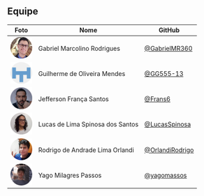 ## Equipe


| Foto | Nome | GitHub |
| ---- | ---- | ------ |
| <img src="images/equipes/gabriel.png" width="50"> | Gabriel Marcolino Rodrigues | [@GabrielMR360](https://github.com/GabrielMR360) |
| <img src="images/equipes/falsoguilherme.png" width="50"> | Guilherme de Oliveira Mendes | [@GG555-13](https://github.com/GG555-13) |
| <img src="images/equipes/jefferson.png" width="50"> | Jefferson França Santos | [@Frans6](https://github.com/Frans6) |
| <img src="images/equipes/lucas.png" width="50"> | Lucas de Lima Spinosa dos Santos | [@LucasSpinosa](https://github.com/LucasSpinosa) |
| <img src="images/equipes/rodrigo.png" width="50"> | Rodrigo de Andrade Lima Orlandi | [@OrlandiRodrigo](https://github.com/OrlandiRodrigo) |
| <img src="images/equipes/yago.png" width="50"> | Yago Milagres Passos | [@yagomassos](https://github.com/yagompassos) |
 